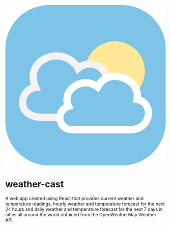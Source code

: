 ![weather-cast_logo](https://github.com/97gerome/weather-cast/blob/main/src/images/weather-cast%20app%20icon.svg)
# weather-cast
A web app created using React that provides current weather and temperature readings, hourly weather and temperature forecast for the next 24 hours and daily weather and temperature forecast for the next 7 days in cities all around the world obtained from the OpenWeatherMap Weather API.
